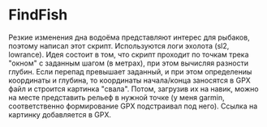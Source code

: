 # FindFish
Резкие изменения дна водоёма представляют интерес для рыбаков, поэтому написал этот скрипт. Используются логи эхолота (sl2, lowrance).
Идея состоит в том, что скрипт проходит по точкам трека "окном" с заданным шагом (в метрах), при этом вычисляя разности глубин. Если перепад превышает заданный, и при этом определениы координаты и глубина, то координаты начала/конца заносятся в GPX файл и строится картинка "свала". Потом, загрузив их на навик, можно на месте представить рельеф в нужной точке (у меня garmin, соответственно формирование GPX подстраивал под него). Ссылка на картинку добавляется в GPX.
